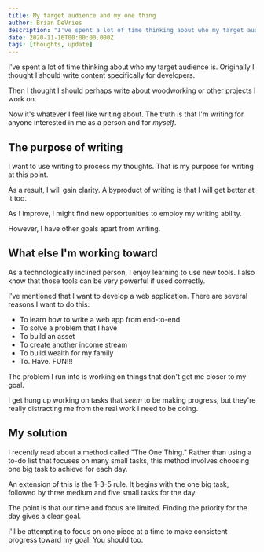 ```yaml
---
title: My target audience and my one thing
author: Brian DeVries
description: "I've spent a lot of time thinking about who my target audience is. There still isn't a clear winner, but I'll work it out as I go."
date: 2020-11-16T00:00:00.000Z
tags: [thoughts, update]
---
```


I've spent a lot of time thinking about who my target audience is. Originally I thought I should write content specifically for developers.

Then I thought I should perhaps write about woodworking or other projects I work on.

Now it's whatever I feel like writing about. The truth is that I'm writing for anyone interested in me as a person and for _myself_.

## The purpose of writing

I want to use writing to process my thoughts. That is my purpose for writing at this point.

As a result, I will gain clarity. A byproduct of writing is that I will get better at it too.

As I improve, I might find new opportunities to employ my writing ability.

However, I have other goals apart from writing.

## What else I'm working toward

As a technologically inclined person, I enjoy learning to use new tools. I also know that those tools can be very powerful if used correctly.

I've mentioned that I want to develop a web application. There are several reasons I want to do this:

- To learn how to write a web app from end-to-end
- To solve a problem that I have
- To build an asset
- To create another income stream
- To build wealth for my family
- To. Have. FUN!!!

The problem I run into is working on things that don't get me closer to my goal.

I get hung up working on tasks that _seem_ to be making progress, but they're really distracting me from the real work I need to be doing.

## My solution

I recently read about a method called "The One Thing." Rather than using a to-do list that focuses on many small tasks, this method involves choosing one big task to achieve for each day.

An extension of this is the 1-3-5 rule. It begins with the one big task, followed by three medium and five small tasks for the day.

The point is that our time and focus are limited. Finding the priority for the day gives a clear goal.

I'll be attempting to focus on one piece at a time to make consistent progress toward my goal. You should too.
